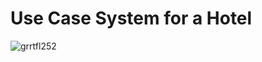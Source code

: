 






# Use Case System for a Hotel



![grrtfl252](https://github.com/Fathurrochman20/UseCase/assets/135719593/e3112f79-8305-4e6d-b8f7-041f44432acd)



